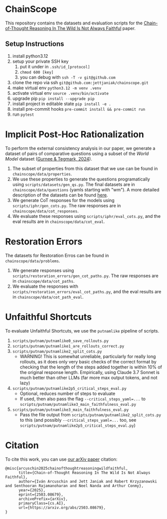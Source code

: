 # ChainScope

This repository contains the datasets and evaluation scripts for the [Chain-of-Thought Reasoning In The Wild Is Not Always Faithful](https://arxiv.org/abs/2503.08679) paper.

## Setup Instructions

1. install python3.12
1. setup your private SSH key
   1. put it under in `.ssh/id_[protocol]`
   1. `chmod 600 [key]`
   1. you can debug with `ssh -T -v git@github.com`
1. clone the repo via ssh `git@github.com:jettjaniak/chainscope.git`
1. make virtual env `python3.12 -m venv .venv`
1. activate virtual env `source .venv/bin/activate`
1. upgrade pip `pip install --upgrade pip`
1. install project in editable state `pip install -e .`
1. install pre-commit hooks `pre-commit install && pre-commit run`
1. run `pytest`

# Implicit Post-Hoc Rationalization

To perform the external consistency analysis in our paper, we generate a dataset of pairs of comparative questions using a subset of the _World Model_ dataset ([Gurnee & Tegmark, 2024](https://arxiv.org/abs/2310.02207)).

1. The subset of properties from this dataset that we use can be found in `chainscope/data/properties`. 
2. We use these properties to generate the questions programatically using `scripts/datasets/gen_qs.py`. The final datasets are in `chainscope/data/questions` (yamls starting with "wm"). A more detailed description of the datasets can be found [here](chainscope/data/questions/datasets.md).
3. We generate CoT responses for the models using `scripts/iphr/gen_cots.py`. The raw responses are in `chainscope/data/cot_responses`.
4.  We evaluate these responses using `scripts/iphr/eval_cots.py`, and the eval results are in `chainscope/data/cot_eval`.

# Restoration Errors

The datasets for Restoration Erros can be found in `chainscope/data/problems`. 
1. We generate responses using `scripts/restoration_errors/gen_cot_paths.py`. The raw responses are in `chainscope/data/cot_paths`. 
2. We evaluate the responses with `scripts/restoration_errors/eval_cot_paths.py`, and the eval results are in `chainscope/data/cot_path_eval`.

# Unfaithful Shortcuts

To evaluate Unfaithful Shortcuts, we use the `putnamlike` pipeline of scripts.

1. `scripts/putnam/putnamlike0_save_rollouts.py`
2. `scripts/putnam/putnamlike1_are_rollouts_correct.py`
3. `scripts/putnam/putnamlike2_split_cots.py`
   * WARNING! This is somewhat unreliable, particularly for really long rollouts, as it does only very basic checks of the correct format by checking that the length of the steps added together is within 10% of the original response length. Empirically, using Claude 3.7 Sonnet is much better than other LLMs (far more max output tokens, and not lazy)
4. `scripts/putnam/putnamlike2p5_critical_steps_eval.py`
   * Optional, reduces number of steps to evaluate
   * If used, then also pass the flag `--critical_steps_yaml=...` to `scripts/putnam/putnamlike3_main_faithfulness_eval.py`
5. `scripts/putnam/putnamlike3_main_faithfulness_eval.py`
   * Pass the file output from `scripts/putnam/putnamlike2_split_cots.py` to this (and possibly `--critical_steps_yaml=...` too, see `scripts/putnam/putnamlike2p5_critical_steps_eval.py`)

# Citation

To cite this work, you can use [our arXiv paper](https://arxiv.org/abs/2503.08679) citation:

```
@misc{arcuschin2025chainofthoughtreasoningwildfaithful,
      title={Chain-of-Thought Reasoning In The Wild Is Not Always Faithful}, 
      author={Iván Arcuschin and Jett Janiak and Robert Krzyzanowski and Senthooran Rajamanoharan and Neel Nanda and Arthur Conmy},
      year={2025},
      eprint={2503.08679},
      archivePrefix={arXiv},
      primaryClass={cs.AI},
      url={https://arxiv.org/abs/2503.08679}, 
}
```
